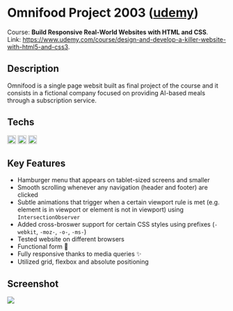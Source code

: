 # Omnifood Project 2003 ([udemy](https://www.udemy.com))

Course: <b>Build Responsive Real-World Websites with HTML and CSS</b>.<br/>
Link: https://www.udemy.com/course/design-and-develop-a-killer-website-with-html5-and-css3.

## Description

Omnifood is a single page websit built as final project of the course and it consists in a fictional company focused on providing AI-based meals through a subscription service.

## Techs

<img src="https://user-images.githubusercontent.com/25181517/192158954-f88b5814-d510-4564-b285-dff7d6400dad.png" width="20px"> <img src="https://user-images.githubusercontent.com/25181517/183898674-75a4a1b1-f960-4ea9-abcb-637170a00a75.png" width="20px"> <img src="https://user-images.githubusercontent.com/25181517/117447155-6a868a00-af3d-11eb-9cfe-245df15c9f3f.png" width="20px">

## Key Features

- Hamburger menu that appears on tablet-sized screens and smaller
- Smooth scrolling whenever any navigation (header and footer) are clicked
- Subtle animations that trigger when a certain viewport rule is met (e.g. element is in viewport or element is not in viewport) using `IntersectionObserver`
- Added cross-broswer support for certain CSS styles using prefixes (`-webkit`, `-moz-`, `-o-`, `-ms-`)
- Tested website on different browsers
- Functional form 💌
- Fully responsive thanks to media queries ✨
- Utilized grid, flexbox and absolute positioning

## Screenshot

<a href="https://" target="_blank">
<img src="./screenShoot.png" style="max-width:100%;"></a>
